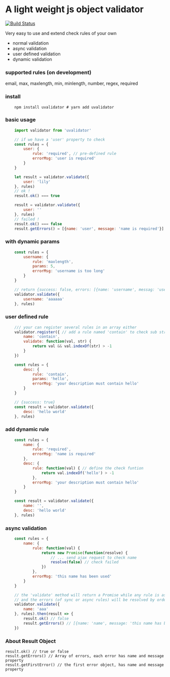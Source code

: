 # A light weight js object validator

[![Build Status](https://travis-ci.org/lkiarest/validator.svg?branch=master)](https://travis-ci.org/lkiarest/validator)

Very easy to use and extend check rules of your own

- normal validation
- async validation
- user defined validation
- dynamic validation

### supported rules (on development)
email, max, maxlength, min, minlength, number, regex, required

### install
```shell
    npm install uvalidator # yarn add uvalidator
```

### basic usage
```javascript
    import validator from 'uvalidator'

    // if we have a 'user' property to check
    const rules = {
        user: {
            rule: 'required', // pre-defined rule
            errorMsg: 'user is required'
        }
    }

    let result = validator.validate({
        user: 'lily'
    }, rules)
    // ok !
    result.ok() === true

    result = validator.validate({
        user: ''
    }, rules)
    // failed !
    result.ok() === false
    result.getErrors() = [{name: 'user', message: 'name is required'}]
```

### with dynamic params
```javascript
    const rules = {
        username: {
            rule: 'maxlength',
            params: 5,
            errorMsg: 'username is too long'
        }
    }

    // return {success: false, errors: [{name: 'username', messag: 'username is too long'}]}
    validator.validate({
        username: 'aaaaaa'
    }, rules)
```

### user defined rule
```javascript
    /// your can register several rules in an array either
    validator.register({ // add a rule named 'contain' to check sub string
        name: 'contain',
        validate: function(val, str) {
            return val && val.indexOf(str) > -1
        }
    })

    const rules = {
        desc: {
            rule: 'contain',
            params: 'hello',
            errorMsg: 'your description must contain hello'
        }
    }

    // {success: true}
    const result = validator.validate({
        desc: 'hello world'
    }, rules)
```

### add dynamic rule
```javascript
    const rules = {
        name: {
            rule: 'required',
            errorMsg: 'name is required'
        },
        desc: {
            rule: function(val) { // define the check funtion
                return val.indexOf('hello') > -1
            },
            errorMsg: 'your description must contain hello'
        }
    }

    const result = validator.validate({
        name: '',
        desc: 'hello world'
    }, rules)
```

### async validation
```javascript
    const rules = {
        name: {
            rule: function(val) {
                return new Promise(function(resolve) {
                    // ... send ajax request to check name
                    resolve(false) // check failed
                })
            },
            errorMsg: 'this name has been used'
        }
    }

    // the 'validate' method will return a Promise while any rule is async,
    // and the errors (of sync or async rules) will be resolved by order
    validator.validate({
        name: 'aaa'
    }, rules).then(result => {
        result.ok() // false
        result.getErrors() // [{name: 'name', message: 'this name has been used'}]
    })
```

### About Result Object
```
result.ok() // true or false
result.getErrors() // Array of errors, each error has name and message property
result.getFirstError() // the first error object, has name and message property
```
